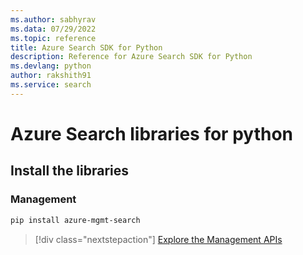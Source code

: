 ```yaml
---
ms.author: sabhyrav
ms.data: 07/29/2022
ms.topic: reference
title: Azure Search SDK for Python
description: Reference for Azure Search SDK for Python
ms.devlang: python
author: rakshith91
ms.service: search
---
```

# Azure Search libraries for python

## Install the libraries


### Management

```bash
pip install azure-mgmt-search
```
> [!div class="nextstepaction"]
> [Explore the Management APIs](/python/api/overview/azure/search/management)